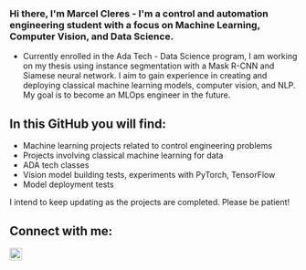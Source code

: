 ### Hi there, I'm Marcel Cleres - I'm a control and automation engineering student with a focus on Machine Learning, Computer Vision, and Data Science.

- Currently enrolled in the Ada Tech - Data Science program, I am working on my thesis using instance segmentation with a Mask R-CNN and Siamese neural network. I aim to gain experience in creating and deploying classical machine learning models, computer vision, and NLP. My goal is to become an MLOps engineer in the future.


## In this GitHub you will find:

- Machine learning projects related to control engineering problems
- Projects involving classical machine learning for data
- ADA tech classes
- Vision model building tests, experiments with PyTorch, TensorFlow
- Model deployment tests

I intend to keep updating as the projects are completed. Please be patient!


## Connect with me:

[<img align="left" alt="CleresMarcel | LinkedIn" width="22px" src="https://cdn.jsdelivr.net/npm/simple-icons@v3/icons/linkedin.svg"/>][linkedin]

<br />

[linkedin]: https://www.linkedin.com/in/marcelcleres/


